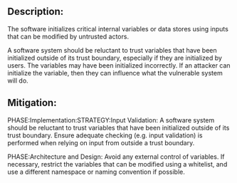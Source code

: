 ## Description:

The software initializes critical internal variables or data stores using inputs that can be modified by untrusted actors.

A software system should be reluctant to trust variables that have been initialized outside of its trust boundary, especially if they are initialized by users. The variables may have been initialized incorrectly. If an attacker can initialize the variable, then they can influence what the vulnerable system will do.

## Mitigation:


PHASE:Implementation:STRATEGY:Input Validation:
A software system should be reluctant to trust variables that have been initialized outside of its trust boundary. Ensure adequate checking (e.g. input validation) is performed when relying on input from outside a trust boundary.

PHASE:Architecture and Design:
Avoid any external control of variables. If necessary, restrict the variables that can be modified using a whitelist, and use a different namespace or naming convention if possible.

